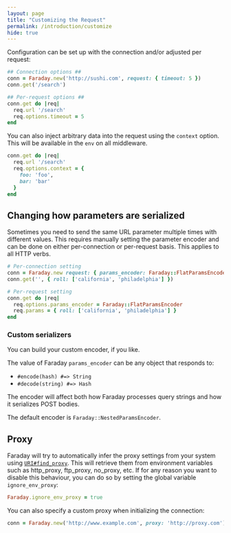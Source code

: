 ```yaml
---
layout: page
title: "Customizing the Request"
permalink: /introduction/customize
hide: true
---
```


Configuration can be set up with the connection and/or adjusted per request: 

```ruby
## Connection options ##
conn = Faraday.new('http://sushi.com', request: { timeout: 5 }) 
conn.get('/search')

## Per-request options ##
conn.get do |req|
  req.url '/search'
  req.options.timeout = 5
end
```

You can also inject arbitrary data into the request using the `context` option.
This will be available in the `env` on all middleware.

```ruby
conn.get do |req|
  req.url '/search'
  req.options.context = {
    foo: 'foo',
    bar: 'bar'
  }
end
```

## Changing how parameters are serialized

Sometimes you need to send the same URL parameter multiple times with different values.
This requires manually setting the parameter encoder and can be done on
either per-connection or per-request basis.
This applies to all HTTP verbs.

```ruby
# Per-connection setting
conn = Faraday.new request: { params_encoder: Faraday::FlatParamsEncoder }
conn.get('', { roll: ['california', 'philadelphia'] })

# Per-request setting
conn.get do |req|
  req.options.params_encoder = Faraday::FlatParamsEncoder
  req.params = { roll: ['california', 'philadelphia'] }
end
```

### Custom serializers

You can build your custom encoder, if you like.

The value of Faraday `params_encoder` can be any object that responds to:

* `#encode(hash) #=> String`
* `#decode(string) #=> Hash`

The encoder will affect both how Faraday processes query strings and how it
serializes POST bodies.

The default encoder is `Faraday::NestedParamsEncoder`.

## Proxy

Faraday will try to automatically infer the proxy settings from your system using [`URI#find_proxy`][ruby-find-proxy].
This will retrieve them from environment variables such as http_proxy, ftp_proxy, no_proxy, etc.
If for any reason you want to disable this behaviour, you can do so by setting the global variable `ignore_env_proxy`:

```ruby
Faraday.ignore_env_proxy = true
```

You can also specify a custom proxy when initializing the connection:

```ruby
conn = Faraday.new('http://www.example.com', proxy: 'http://proxy.com')
```

[ruby-find-proxy]: https://ruby-doc.org/stdlib-2.6.3/libdoc/uri/rdoc/URI/Generic.html#method-i-find_proxy